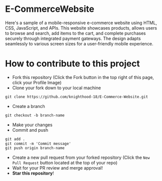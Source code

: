 
# E-CommerceWebsite
Here's a sample of a mobile-responsive e-commerce website using HTML, CSS, JavaScript, and APIs. This website showcases products, allows users to browse and search, add items to the cart, and complete purchases securely through integrated payment gateways. The design adapts seamlessly to various screen sizes for a user-friendly mobile experience.
 
# How to contribute to this project
- Fork this repository (Click the Fork button in the top right of this page, click your Profile Image)
- Clone your fork down to your local machine

```markdown
git clone https://github.com/knighthood-18/E-Commerce-Website.git
```

- Create a branch

```markdown
git checkout -b branch-name
```

- Make your changes 
- Commit and push

```markdown
git add .
git commit -m 'Commit message'
git push origin branch-name
```

- Create a new pull request from your forked repository (Click the `New Pull Request` button located at the top of your repo)
- Wait for your PR review and merge approval!
- **Star this repository**!
